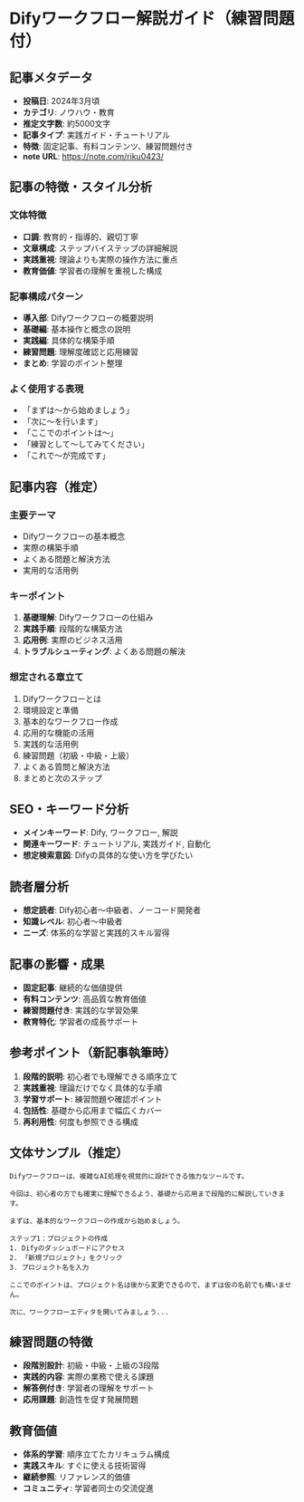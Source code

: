 # Difyワークフロー解説ガイド（練習問題付）

## 記事メタデータ
- **投稿日**: 2024年3月頃
- **カテゴリ**: ノウハウ・教育
- **推定文字数**: 約5000文字
- **記事タイプ**: 実践ガイド・チュートリアル
- **特徴**: 固定記事、有料コンテンツ、練習問題付き
- **note URL**: https://note.com/riku0423/

## 記事の特徴・スタイル分析

### 文体特徴
- **口調**: 教育的・指導的、親切丁寧
- **文章構成**: ステップバイステップの詳細解説
- **実践重視**: 理論よりも実際の操作方法に重点
- **教育価値**: 学習者の理解を重視した構成

### 記事構成パターン
- **導入部**: Difyワークフローの概要説明
- **基礎編**: 基本操作と概念の説明
- **実践編**: 具体的な構築手順
- **練習問題**: 理解度確認と応用練習
- **まとめ**: 学習のポイント整理

### よく使用する表現
- 「まずは〜から始めましょう」
- 「次に〜を行います」
- 「ここでのポイントは〜」
- 「練習として〜してみてください」
- 「これで〜が完成です」

## 記事内容（推定）

### 主要テーマ
- Difyワークフローの基本概念
- 実際の構築手順
- よくある問題と解決方法
- 実用的な活用例

### キーポイント
1. **基礎理解**: Difyワークフローの仕組み
2. **実践手順**: 段階的な構築方法
3. **応用例**: 実際のビジネス活用
4. **トラブルシューティング**: よくある問題の解決

### 想定される章立て
1. Difyワークフローとは
2. 環境設定と準備
3. 基本的なワークフロー作成
4. 応用的な機能の活用
5. 実践的な活用例
6. 練習問題（初級・中級・上級）
7. よくある質問と解決方法
8. まとめと次のステップ

## SEO・キーワード分析
- **メインキーワード**: Dify, ワークフロー, 解説
- **関連キーワード**: チュートリアル, 実践ガイド, 自動化
- **想定検索意図**: Difyの具体的な使い方を学びたい

## 読者層分析
- **想定読者**: Dify初心者〜中級者、ノーコード開発者
- **知識レベル**: 初心者〜中級者
- **ニーズ**: 体系的な学習と実践的スキル習得

## 記事の影響・成果
- **固定記事**: 継続的な価値提供
- **有料コンテンツ**: 高品質な教育価値
- **練習問題付き**: 実践的な学習効果
- **教育特化**: 学習者の成長サポート

## 参考ポイント（新記事執筆時）
1. **段階的説明**: 初心者でも理解できる順序立て
2. **実践重視**: 理論だけでなく具体的な手順
3. **学習サポート**: 練習問題や確認ポイント
4. **包括性**: 基礎から応用まで幅広くカバー
5. **再利用性**: 何度も参照できる構成

## 文体サンプル（推定）
```
Difyワークフローは、複雑なAI処理を視覚的に設計できる強力なツールです。

今回は、初心者の方でも確実に理解できるよう、基礎から応用まで段階的に解説していきます。

まずは、基本的なワークフローの作成から始めましょう。

ステップ1：プロジェクトの作成
1. Difyのダッシュボードにアクセス
2. 「新規プロジェクト」をクリック
3. プロジェクト名を入力

ここでのポイントは、プロジェクト名は後から変更できるので、まずは仮の名前でも構いません。

次に、ワークフローエディタを開いてみましょう...
```

## 練習問題の特徴
- **段階別設計**: 初級・中級・上級の3段階
- **実践的内容**: 実際の業務で使える課題
- **解答例付き**: 学習者の理解をサポート
- **応用課題**: 創造性を促す発展問題

## 教育価値
- **体系的学習**: 順序立てたカリキュラム構成
- **実践スキル**: すぐに使える技術習得
- **継続参照**: リファレンス的価値
- **コミュニティ**: 学習者同士の交流促進 
